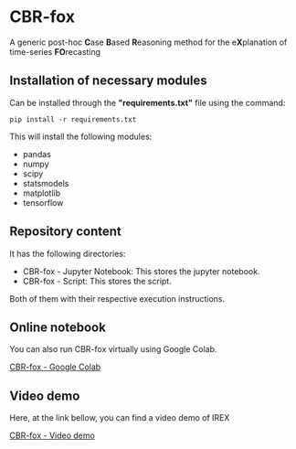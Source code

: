 # CBR-fox
A generic post-hoc **C**ase **B**ased **R**easoning method for the e**X**planation of time-series **FO**recasting

## Installation of necessary modules
Can be installed through the **"requirements.txt"** file using the command:
```
pip install -r requirements.txt
```
This will install the following modules:

- pandas
- numpy
- scipy
- statsmodels
- matplotlib
- tensorflow

## Repository content
It has the following directories:

- CBR-fox - Jupyter Notebook: This stores the jupyter notebook.
- CBR-fox - Script: This stores the script.
  
Both of them with their respective execution instructions.
 
## Online notebook

You can also run CBR-fox virtually using Google Colab.

[CBR-fox - Google Colab](https://colab.research.google.com/drive/1q628VQ03lQpckgY3u9aWs0OBoliQQr2k?usp=sharing)

## Video demo

Here, at the link bellow, you can find a video demo of IREX

[CBR-fox - Video demo](https://aaaimx.org/cbr-fox/)

